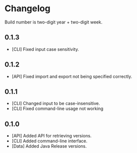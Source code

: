 # Changelog

Build number is two-digit year + two-digit week.

## 0.1.3
- [CLI] Fixed input case sensitivity.

## 0.1.2
- [API] Fixed import and export not being specified correctly.

## 0.1.1
- [CLI] Changed input to be case-insensitive.
- [CLI] Fixed command-line usage not working

## 0.1.0
- [API] Added API for retrieving versions.
- [CLI] Added command-line interface.
- [Data] Added Java Release versions.
